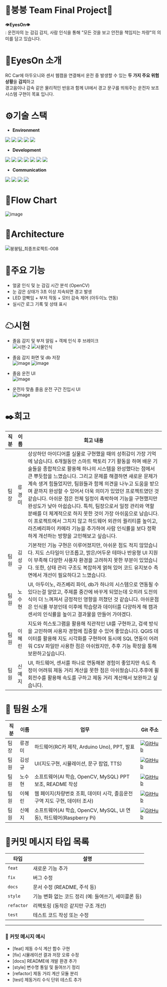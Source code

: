 🚗붕붕 Team Final Project🚗
=============================
👁️**EyesOn**👁️\
: 운전자의 눈 감김 감지, 사람 인식을 통해
"모든 것을 보고 안전을 책임지는 차량"의 의미를 담고 있습니다.

# 🔔EyesOn 소개
RC Car에 아두오니와 센서 웹캠을 연결해서 운전 중 발생할 수 있는 **두 가지 주요 위험 상황**을 **감지**하고    
경고음이나 감속 같은 물리적인 반응과 함께 UI에서 경고 문구를 띄워주는 운전자 보조 시스템 구현이 목표 입니다.

# ⚙️기술 스택
- **Environment**

<img src="https://img.shields.io/badge/c++-00599C?style=for-the-badge&logo=c%2B%2B&logoColor=white"> <img src="https://img.shields.io/badge/python-3776AB?style=for-the-badge&logo=python&logoColor=white">
<img src="https://img.shields.io/badge/github-181717?style=for-the-badge&logo=github&logoColor=white">
<img src="https://img.shields.io/badge/git-F05032?style=for-the-badge&logo=git&logoColor=white">
 <img src="https://img.shields.io/badge/jupyter-F37626?style=for-the-badge&logo=jupyter&logoColor=white">

- **Development**

<img src="https://img.shields.io/badge/opencv-5C3EE8?style=for-the-badge&logo=opencv&logoColor=white"> <img src="https://img.shields.io/badge/arduino-5C3EE8?style=for-the-badge&logo=arduino&logoColor=white">
<img src="https://img.shields.io/badge/opencv-00878F?style=for-the-badge&logo=opencv&logoColor=white">
<img src="https://img.shields.io/badge/raspberrypi-A22846?style=for-the-badge&logo=raspberrypi&logoColor=white">
<img src="https://img.shields.io/badge/onnx-005CED?style=for-the-badge&logo=onnx&logoColor=white">
<img src="https://img.shields.io/badge/mariadb-003545?style=for-the-badge&logo=mariadb&logoColor=white">
<img src="https://img.shields.io/badge/mysql-003B57?style=for-the-badge&logo=mysql&logoColor=white">

- **Communication**

<img src="https://img.shields.io/badge/Notion-000000?style=for-the-badge&logo=notion&logoColor=white"> <img src="https://img.shields.io/badge/Kakaotalk-FFCD00?style=for-the-badge&logo=kakaotalk&logoColor=white"> <img src="https://img.shields.io/badge/Discord-5865F2?style=for-the-badge&logo=discord&logoColor=white"> <img src="https://img.shields.io/badge/Slack-4A154B?style=for-the-badge&logo=slack&logoColor=white">

# 🔎Flow Chart
![image](https://github.com/user-attachments/assets/c40e1aed-893c-4555-a3af-6d7161cf2b55)

# 🧱Architecture
![붕붕팀_최종프로젝트-008](https://github.com/user-attachments/assets/01c0238b-b310-4f59-998a-c3fa8fd3d2e3)

# 🔧주요 기능

- 얼굴 인식 및 눈 감김 시간 분석 (OpenCV)
- 눈 감은 상태가 3초 이상 지속되면 경고 발생
- LED 깜빡임 + 부저 작동 + 모터 감속 제어 (아두이노 연동)
- 실시간 로그 기록 및 상태 표시

# ☁시현 
- 졸음 감지 및 부저 알림 + 객체 인식 후 브레이크\
![시현-_2_](https://github.com/user-attachments/assets/6cf50057-3547-4a51-94cf-d017520c4083)
![사물인식](https://github.com/user-attachments/assets/7e0c9fdf-3064-4326-b724-52c4b291f26b)

- 졸음 감지 화면 및 db 저장\
![image](https://github.com/user-attachments/assets/452316c6-dc8e-4089-b0a0-a19166245147)
![image](https://github.com/user-attachments/assets/fbb37801-9ee3-46a6-a9e7-e22fb320f141)


- 졸음 운전 UI\
![image](https://github.com/user-attachments/assets/ce2d03b2-9d63-4510-974d-b9d65daf67c8)

- 운전자 맞춤 졸음 운전 구간 진입시 UI\
![image](https://github.com/user-attachments/assets/15a9e8be-bb34-4c08-bb56-3bf02a78ec46)


# ✒️회고
|직분|이름|회고 내용|
|--|--|--|
|팀장|류경미|상상하던 아이디어를 실물로 구현했을 때의 성취감이 가장 기억에 남습니다. 6개월동안 스마트 팩토리 7기 활동을 하며 배운 기술들을 종합적으로 활용해 하나의 시스템을 완성했다는 점에서 큰 뿌듯함을 느꼈습니다. 그리고 문제를 해결하면 새로운 문제가 계속 생겨 힘들었지만, 팀원들과 함께 의견을 나누고 도움을 받으며 끝까지 완성할 수 있어서 더욱 의미가 있었던 프로젝트였던 것 같습니다. 아쉬운 점은 전체 일정이 촉박하여 기능을 구현했지만 완성도가 낮아 아쉽습니다. 특히, 팀장으로서 일정 관리와 역할 분배를 더 체계적으로 하지 못한 것이 가장 아쉬움으로 남습니다. 이 프로젝트에서 그치지 않고 하드웨어 외관의 퀄리티를 높이고, 라즈베리파이 카메라 기능을 추가하여 사람 인식률을 보다 정확하게 개선하는 방향을 고민해보고 싶습니다.
|팀원|김성규|기본적인 기능 구현은 이루어졌지만, 아쉬운 점도 적지 않았습니다. 지도 스타일이 단조롭고, 밝은/어두운 테마나 반응형 UI 지원이 부족해 다양한 사용자 환경을 고려하지 못한 부분이 있었습니다. 또한, 상태 관리 구조도 복잡하게 얽혀 있어 코드 유지보수 측면에서 개선이 필요하다고 느꼈습니다.|
|팀원|노수현|UI, 아두이노, 라즈베리 파이, db가 하나의 시스템으로 연동될 수 있다는걸 알았고, 주제를 중간에 바꾸게 되었는데 오히려 도전의식이 더 느껴져서 긍정적인 영향을 끼쳤던 것 같습니다. 아쉬운점은 인식률 부분인데 이후에 학습량과 데이터를 다양하게 해 캠과 센서의 인식률을 높이고 결과물을 만들어 가야겠다.|
|팀원|이혜린|지도와 히스토그램을 활용해 직관적인 UI를 구현하고, 검색 방식을 고민하며 사용자 경험에 집중할 수 있어 좋았습니다. QGIS 데이터를 활용해 지도 시각화를 구현하여 동시에 SQL 연동이 어려워 CSV 파일만 사용한 점은 아쉬웠지만, 추후 기능 확장을 통해 보완하고싶습니다.|
|팀원|신예지|UI, 하드웨어, 센서를 하나로 연동해본 경험이 좋았지만 속도 측정이 어려워 제동 거리 계산을 못한 점은 아쉬웠습니다.추후에 휠 회전수를 활용해 속도를 구하고 제동 거리 계산해서 보완하고 싶습니다.|

# 👥 팀원 소개
|직분|이름|업무|Git 주소|
|--|--|--|--|
|팀장|류경미|하드웨어(RC카 제작, Arduino Uno), PPT, 발표|[![GitHub](https://img.shields.io/badge/GitHub-BunnyByee-black?logo=github)](https://github.com/ggmmi1)|
|팀원|김성규|UI(지도구현, 시뮬레이션, 문구 팝업, TTS)|[![GitHub](https://img.shields.io/badge/GitHub-hhhhhhyun-black?logo=github)](https://github.com/Seonggyu-art)|
|팀원|노수현|소프트웨어(AI 학습, OpenCV, MySQL) PPT 보조, README 작성|[![GitHub](https://img.shields.io/badge/GitHub-hhhhhhyun-black?logo=github)](https://github.com/hhhhhhyun)|
|팀원|이혜린|웹 페이지(차량번호 조회, 데이터 시각, 졸음운전 구역 지도 구현, 데이터 조사)|[![GitHub](https://img.shields.io/badge/GitHub-hhhhhhyun-black?logo=github)](https://github.com/hyerin00)|
|팀원|신예지|소프트웨어(AI 학습, OpenCV, MySQL, UI 연동), 하드웨어(Raspberry Pi)|[![GitHub](https://img.shields.io/badge/GitHub-hhhhhhyun-black?logo=github)](https://github.com/hyerin00)|

# 💬커밋 메시지 타입 목록

| 타입       | 설명                                                |
| ---------- | --------------------------------------------------- |
| `feat`     | 새로운 기능 추가                                     |
| `fix`      | 버그 수정                                            |
| `docs`     | 문서 수정 (README, 주석 등)                          |
| `style`    | 기능 변화 없는 코드 정리 (예: 들여쓰기, 세미콜론 등) |
| `refactor` | 리팩토링 (동작은 같지만 구조 개선)                   |
| `test`     | 테스트 코드 작성 또는 수정                           |

---

### 📝 커밋 메시지 예시

- [feat] 제동 수식 계산 함수 구현
- [fix] 시뮬레이션 결과 저장 오류 수정
- [docs] README에 개발 환경 추가
- [style] 변수명 통일 및 들여쓰기 정리
- [refactor] 제동 거리 계산 모듈 분리
- [test] 제동거리 수식 단위 테스트 추가
